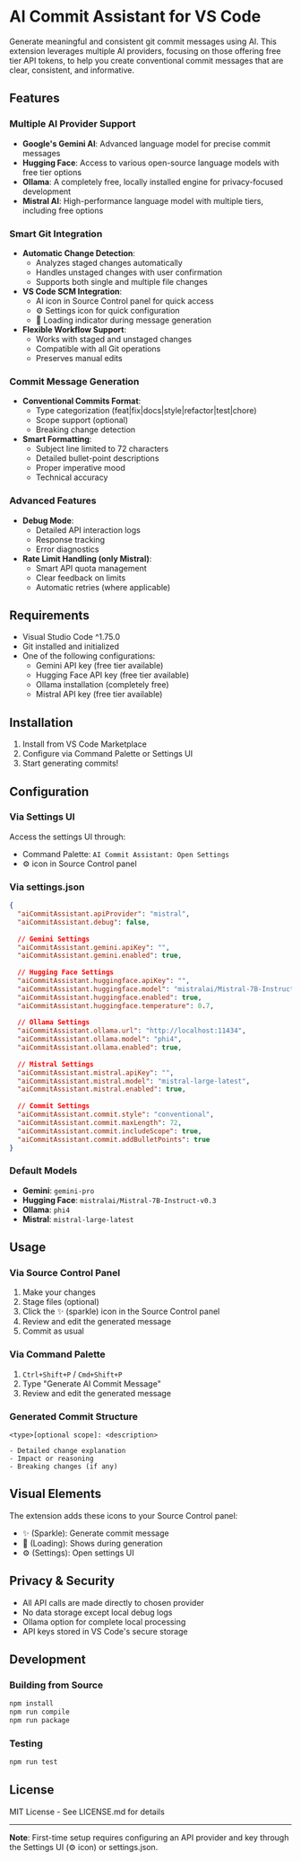 # AI Commit Assistant for VS Code

Generate meaningful and consistent git commit messages using AI. This extension leverages multiple AI providers, focusing on those offering free tier API tokens, to help you create conventional commit messages that are clear, consistent, and informative.

## Features

### Multiple AI Provider Support

- **Google's Gemini AI**: Advanced language model for precise commit messages
- **Hugging Face**: Access to various open-source language models with free tier options
- **Ollama**: A completely free, locally installed engine for privacy-focused development
- **Mistral AI**: High-performance language model with multiple tiers, including free options

### Smart Git Integration

- **Automatic Change Detection**:
  - Analyzes staged changes automatically
  - Handles unstaged changes with user confirmation
  - Supports both single and multiple file changes
- **VS Code SCM Integration**:
  - AI icon in Source Control panel for quick access
  - ⚙️ Settings icon for quick configuration
  - 🔄 Loading indicator during message generation
- **Flexible Workflow Support**:
  - Works with staged and unstaged changes
  - Compatible with all Git operations
  - Preserves manual edits

### Commit Message Generation

- **Conventional Commits Format**:
  - Type categorization (feat|fix|docs|style|refactor|test|chore)
  - Scope support (optional)
  - Breaking change detection
- **Smart Formatting**:
  - Subject line limited to 72 characters
  - Detailed bullet-point descriptions
  - Proper imperative mood
  - Technical accuracy

### Advanced Features

- **Debug Mode**:
  - Detailed API interaction logs
  - Response tracking
  - Error diagnostics
- **Rate Limit Handling (only Mistral)**:
  - Smart API quota management
  - Clear feedback on limits
  - Automatic retries (where applicable)

## Requirements

- Visual Studio Code ^1.75.0
- Git installed and initialized
- One of the following configurations:
  - Gemini API key (free tier available)
  - Hugging Face API key (free tier available)
  - Ollama installation (completely free)
  - Mistral API key (free tier available)

## Installation

1. Install from VS Code Marketplace
2. Configure via Command Palette or Settings UI
3. Start generating commits!

## Configuration

### Via Settings UI

Access the settings UI through:

- Command Palette: `AI Commit Assistant: Open Settings`
- ⚙️ icon in Source Control panel

### Via settings.json

```json
{
  "aiCommitAssistant.apiProvider": "mistral",
  "aiCommitAssistant.debug": false,
  
  // Gemini Settings
  "aiCommitAssistant.gemini.apiKey": "",
  "aiCommitAssistant.gemini.enabled": true,
  
  // Hugging Face Settings
  "aiCommitAssistant.huggingface.apiKey": "",
  "aiCommitAssistant.huggingface.model": "mistralai/Mistral-7B-Instruct-v0.3",
  "aiCommitAssistant.huggingface.enabled": true,
  "aiCommitAssistant.huggingface.temperature": 0.7,
  
  // Ollama Settings
  "aiCommitAssistant.ollama.url": "http://localhost:11434",
  "aiCommitAssistant.ollama.model": "phi4",
  "aiCommitAssistant.ollama.enabled": true,
  
  // Mistral Settings
  "aiCommitAssistant.mistral.apiKey": "",
  "aiCommitAssistant.mistral.model": "mistral-large-latest",
  "aiCommitAssistant.mistral.enabled": true,
  
  // Commit Settings
  "aiCommitAssistant.commit.style": "conventional",
  "aiCommitAssistant.commit.maxLength": 72,
  "aiCommitAssistant.commit.includeScope": true,
  "aiCommitAssistant.commit.addBulletPoints": true
}
```

### Default Models

- **Gemini**: `gemini-pro`
- **Hugging Face**: `mistralai/Mistral-7B-Instruct-v0.3`
- **Ollama**: `phi4`
- **Mistral**: `mistral-large-latest`

## Usage

### Via Source Control Panel

1. Make your changes
2. Stage files (optional)
3. Click the ✨ (sparkle) icon in the Source Control panel
4. Review and edit the generated message
5. Commit as usual

### Via Command Palette

1. `Ctrl+Shift+P` / `Cmd+Shift+P`
2. Type "Generate AI Commit Message"
3. Review and edit the generated message

### Generated Commit Structure

```
<type>[optional scope]: <description>

- Detailed change explanation
- Impact or reasoning
- Breaking changes (if any)
```

## Visual Elements

The extension adds these icons to your Source Control panel:

- ✨ (Sparkle): Generate commit message
- 🔄 (Loading): Shows during generation
- ⚙️ (Settings): Open settings UI

## Privacy & Security

- All API calls are made directly to chosen provider
- No data storage except local debug logs
- Ollama option for complete local processing
- API keys stored in VS Code's secure storage

## Development

### Building from Source

```bash
npm install
npm run compile
npm run package
```

### Testing

```bash
npm run test
```

## License

MIT License - See LICENSE.md for details

---

**Note**: First-time setup requires configuring an API provider and key through the Settings UI (⚙️ icon) or settings.json.
